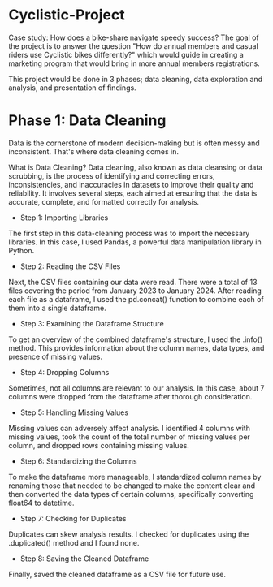 # Cyclistic-Project
Case study: How does a bike-share navigate speedy success?
The goal of the project is to answer the question "How do annual members and casual riders use Cyclistic bikes differently?" which would guide in creating a marketing program that would bring in more annual members registrations.

This project would be done in 3 phases; data cleaning, data exploration and analysis, and presentation of findings. 

# Phase 1: Data Cleaning
Data is the cornerstone of modern decision-making but is often messy and inconsistent. That's where data cleaning comes in. 

What is Data Cleaning?
Data cleaning, also known as data cleansing or data scrubbing, is the process of identifying and correcting errors, inconsistencies, and inaccuracies in datasets to improve their quality and reliability. It involves several steps, each aimed at ensuring that the data is accurate, complete, and formatted correctly for analysis. 

* Step 1: Importing Libraries 
  
The first step in this data-cleaning process was to import the necessary libraries. In this case, I used Pandas, a powerful data manipulation library in Python.

* Step 2: Reading the CSV Files
  
Next, the CSV files containing our data were read. There were a total of 13 files covering the period from January 2023 to January 2024. After reading each file as a dataframe, I used the pd.concat() function to combine each of them into a single dataframe.

* Step 3: Examining the Dataframe Structure
  
To get an overview of the combined dataframe's structure, I used the .info() method. This provides information about the column names, data types, and presence of missing values.

* Step 4: Dropping Columns
  
Sometimes, not all columns are relevant to our analysis. In this case, about 7 columns were dropped from the dataframe after thorough consideration.

* Step 5: Handling Missing Values
  
Missing values can adversely affect analysis. I identified 4 columns with missing values, took the count of the total number of missing values per column, and dropped rows containing missing values.

* Step 6: Standardizing the Columns
  
To make the dataframe more manageable, I standardized column names  by renaming those that needed to be changed to make the content clear and then converted the data types of certain columns, specifically converting float64 to datetime.

* Step 7: Checking for Duplicates
  
Duplicates can skew analysis results. I checked for duplicates using the .duplicated() method and I found none.

* Step 8: Saving the Cleaned Dataframe

Finally, saved the cleaned dataframe as a CSV file for future use.
